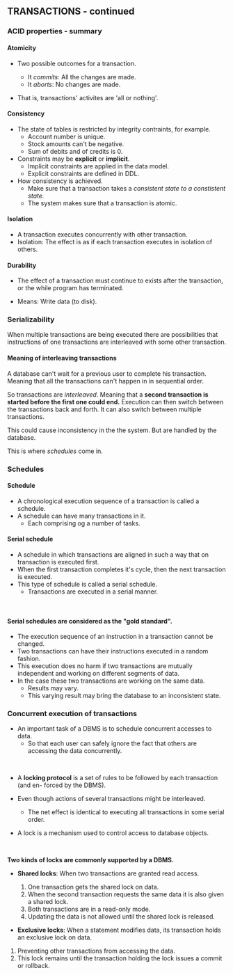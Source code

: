 ## TRANSACTIONS - continued

### ACID properties - summary

#### Atomicity
* Two possible outcomes for a transaction.
    * It <i>commits</i>: All the changes are made.
    * It <i>aborts</i>: No changes are made.

* That is, transactions' activites are 'all or nothing'.

#### Consistency
* The state of tables is restricted by integrity contraints, for example.
    * Account number is unique.
    * Stock amounts can't be negative.
    * Sum of debits and of credits is 0.
* Constraints may be <b>explicit</b> or <b>implicit</b>.
    * Implicit constraints are applied in the data model.
    * Explicit constraints are defined in DDL.
* How consistency is achieved.
    * Make sure that a transaction takes a 
    <i>consistent state to a constistent state.</i>
    * The system makes sure that a transaction is atomic.

#### Isolation
* A transaction executes concurrently with other transaction.
* Isolation: The effect is as if each transaction
  executes in isolation of others.

#### Durability
* The effect of a transaction must continue to
  exists after the transaction, or the while program
  has terminated.

* Means: Write data (to disk).

### Serializability

When multiple transactions are being executed there are possibilities
that instructions of one transactions are interleaved with some other
transaction.

#### Meaning of interleaving transactions

A database can't wait for a previous user to complete his transaction.
Meaning that all the transactions can't happen in in sequential order.
</br>

So transactions are <i>interleaved</i>. Meaning that a <b>second transaction is started before the first one could end.</b>
Execution can then switch between the transactions back and forth.
It can also switch between multiple transactions.

This could cause inconsistency in the the system. But are handled by the
database.

This is where <i>schedules</i> come in.

### Schedules

#### Schedule

* A chronological execution sequence of a transaction is called a schedule.
* A schedule can have many transactions in it.
    * Each comprising og a number of tasks.

#### Serial schedule

* A schedule in which transactions are aligned in such a way
  that on transaction is executed first.
* When the first transaction completes it's cycle, then the next transaction
  is executed.
* This type of schedule is called a serial schedule.
    * Transactions are executed in a serial manner.
</br>

#### Serial schedules are considered as the "gold standard".

* The execution sequence of an instruction in a transaction cannot be changed.
* Two transactions can have their instructions executed in a random fashion.
* This execution does no harm if two transactions are mutually independent
  and working on different segments of data.
* In the case these two transactions are working on the same data.
    * Results may vary.
    * This varying result may bring the database to an inconsistent state.

### Concurrent execution of transactions

* An important task of a DBMS is to schedule concurrent accesses to data.
    * So that each user can safely ignore the fact that others
      are accessing the data concurrently.
</br>

* A <b>locking protocol</b> is a set of rules to be followed by each 
  transaction (and en- forced by the DBMS).

* Even though actions of several transactions might be interleaved.
    * The net effect is identical to executing all transactions in some serial order.

* A lock is a mechanism used to control access to database objects.
</br>

<b>Two kinds of locks are commonly supported by a DBMS.</b>

* <b>Shared locks</b>: When two transactions are granted read access.
    1. One transaction gets the shared lock on data.
    2. When the second transaction requests the same data it is also given a shared lock.
    3. Both transactions are in a read-only mode.
    4. Updating the data is not allowed until the shared lock is released.

* <b>Exclusive locks</b>: When a statement modifies data, its transaction
                          holds an exclusive lock on data.
1. Preventing other transactions from accessing the data.
2. This lock remains until the transaction holding the lock
   issues a commit or rollback.
